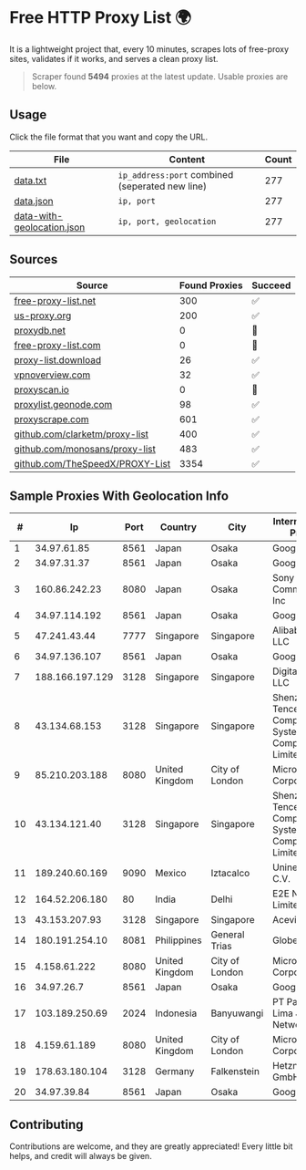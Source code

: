 
# Free HTTP Proxy List 🌍

It is a lightweight project that, every 10 minutes, scrapes lots of free-proxy sites, validates if it works, and serves a clean proxy list.


> Scraper found **5494** proxies at the latest update. Usable proxies are below.

## Usage

Click the file format that you want and copy the URL.


|File|Content|Count|
|----|-------|-----|
|[data.txt](https://raw.githubusercontent.com/themiralay/Proxy-List-World/master/data.txt)|`ip_address:port` combined (seperated new line)|277|
|[data.json](https://raw.githubusercontent.com/themiralay/Proxy-List-World/master/data.json)|`ip, port`|277|
|[data-with-geolocation.json](https://raw.githubusercontent.com/themiralay/Proxy-List-World/master/data-with-geolocation.json)|`ip, port, geolocation`|277|

## Sources

|Source|Found Proxies|Succeed|
|------|-------------|-------|
|[free-proxy-list.net](https://free-proxy-list.net)|300|✅|
|[us-proxy.org](https://www.us-proxy.org)|200|✅|
|[proxydb.net](http://proxydb.net)|0|🚫|
|[free-proxy-list.com](https://free-proxy-list.com/?page=&port=&type%5B%5D=http&type%5B%5D=https&up_time=0&search=Search)|0|🚫|
|[proxy-list.download](https://www.proxy-list.download/HTTP)|26|✅|
|[vpnoverview.com](https://vpnoverview.com/privacy/anonymous-browsing/free-proxy-servers)|32|✅|
|[proxyscan.io](https://www.proxyscan.io)|0|🚫|
|[proxylist.geonode.com](https://proxylist.geonode.com/api/proxy-list?limit=300&page=1&sort_by=lastChecked&sort_type=desc&protocols=http,https)|98|✅|
|[proxyscrape.com](https://api.proxyscrape.com/v2/?request=displayproxies&protocol=http&timeout=10000&country=all&ssl=all&anonymity=all)|601|✅|
|[github.com/clarketm/proxy-list](https://raw.githubusercontent.com/clarketm/proxy-list/master/proxy-list-raw.txt)|400|✅|
|[github.com/monosans/proxy-list](https://raw.githubusercontent.com/monosans/proxy-list/main/proxies/http.txt)|483|✅|
|[github.com/TheSpeedX/PROXY-List](https://raw.githubusercontent.com/TheSpeedX/PROXY-List/master/http.txt)|3354|✅|


## Sample Proxies With Geolocation Info

|#|Ip|Port|Country|City|Internet Service Provider|
|-|--|----|-------|----|-------------------------|
|1|34.97.61.85|8561|Japan|Osaka|Google LLC|
|2|34.97.31.37|8561|Japan|Osaka|Google LLC|
|3|160.86.242.23|8080|Japan|Osaka|Sony Network Communications Inc|
|4|34.97.114.192|8561|Japan|Osaka|Google LLC|
|5|47.241.43.44|7777|Singapore|Singapore|Alibaba Cloud LLC|
|6|34.97.136.107|8561|Japan|Osaka|Google LLC|
|7|188.166.197.129|3128|Singapore|Singapore|DigitalOcean, LLC|
|8|43.134.68.153|3128|Singapore|Singapore|Shenzhen Tencent Computer Systems Company Limited|
|9|85.210.203.188|8080|United Kingdom|City of London|Microsoft Corporation|
|10|43.134.121.40|3128|Singapore|Singapore|Shenzhen Tencent Computer Systems Company Limited|
|11|189.240.60.169|9090|Mexico|Iztacalco|Uninet S.A. de C.V.|
|12|164.52.206.180|80|India|Delhi|E2E Networks Limited|
|13|43.153.207.93|3128|Singapore|Singapore|Aceville Pte.ltd|
|14|180.191.254.10|8081|Philippines|General Trias|Globe Telecom|
|15|4.158.61.222|8080|United Kingdom|City of London|Microsoft Corporation|
|16|34.97.26.7|8561|Japan|Osaka|Google LLC|
|17|103.189.250.69|2024|Indonesia|Banyuwangi|PT Pandawa Lima Java Network|
|18|4.159.61.189|8080|United Kingdom|City of London|Microsoft Corporation|
|19|178.63.180.104|3128|Germany|Falkenstein|Hetzner Online GmbH|
|20|34.97.39.84|8561|Japan|Osaka|Google LLC|



## Contributing

Contributions are welcome, and they are greatly appreciated! Every
little bit helps, and credit will always be given.

